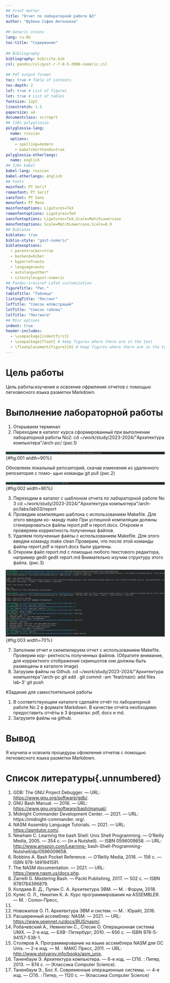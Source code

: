 ```yaml
---
## Front matter
title: "Отчет по лабораторной работе №3"
author: "Шубина София Антоновна"

## Generic otions
lang: ru-RU
toc-title: "Содержание"

## Bibliography
bibliography: bib/cite.bib
csl: pandoc/csl/gost-r-7-0-5-2008-numeric.csl

## Pdf output format
toc: true # Table of contents
toc-depth: 2
lof: true # List of figures
lot: true # List of tables
fontsize: 12pt
linestretch: 1.5
papersize: a4
documentclass: scrreprt
## I18n polyglossia
polyglossia-lang:
  name: russian
  options:
	- spelling=modern
	- babelshorthands=true
polyglossia-otherlangs:
  name: english
## I18n babel
babel-lang: russian
babel-otherlangs: english
## Fonts
mainfont: PT Serif
romanfont: PT Serif
sansfont: PT Sans
monofont: PT Mono
mainfontoptions: Ligatures=TeX
romanfontoptions: Ligatures=TeX
sansfontoptions: Ligatures=TeX,Scale=MatchLowercase
monofontoptions: Scale=MatchLowercase,Scale=0.9
## Biblatex
biblatex: true
biblio-style: "gost-numeric"
biblatexoptions:
  - parentracker=true
  - backend=biber
  - hyperref=auto
  - language=auto
  - autolang=other*
  - citestyle=gost-numeric
## Pandoc-crossref LaTeX customization
figureTitle: "Рис."
tableTitle: "Таблица"
listingTitle: "Листинг"
lofTitle: "Список иллюстраций"
lotTitle: "Список таблиц"
lolTitle: "Листинги"
## Misc options
indent: true
header-includes:
  - \usepackage{indentfirst}
  - \usepackage{float} # keep figures where there are in the text
  - \floatplacement{figure}{H} # keep figures where there are in the text
---
```


# Цель работы

Цель работы:изучение и освоение офрмления отчетов с помощью легковесного языка разметки Markdown.

# Выполнение лабораторной работы
1. Открываем терминал
2. Переходим в каталог курса сформированный при выполнении лабораторной работы
No2:
cd ~/work/study/2023-2024/"Архитектура компьютера"/arch-pc/
(рис.1)

![Переходим в каталог курса](image/1.png){#fig:001 width=90%}

Обновляем локальный репозиторий, скачав изменения из удаленного репозитория с помо-
щью команды
git pull
(рис.2)

![Скачиваем изменения из удаленного репозитория](image/2.png){#fig:002 width=90%}

3. Переходим в каталог с шаблоном отчета по лабораторной работе No 3
cd ~/work/study/2023-2024/"Архитектура компьютера"/arch-pc/labs/lab03/report
4. Проведим компиляцию шаблона с использованием Makefile. Для этого введим ко-
манду
make
При успешной компиляции должны сгенерироваться файлы report.pdf и report.docx.
Откроем и проверяем корректность полученных файлов.
5. Удаляем полученные файлы с использованием Makefile. Для этого введем команду
make clean
Проверим, что после этой команды файлы report.pdf и report.docx были удалены.
6. Откроем файл report.md c помощью любого текстового редактора, например gedit
gedit report.md
Внимательно изучим структуру этого файла.
(рис.3)

![Переходим в каталог с шаблоном №3,проводим кампиляцию шаблона.удаляем полученые файлы и открываем файл report.md](image/3.png){#fig:003 width=70%}

7. Заполним отчет и скомпилируем отчет с использованием Makefile. Проверим кор-
ректность полученных файлов. (Обратите внимание, для корректного отображения
скриншотов они должны быть размещены в каталоге image)
8. Загрузим файлы на Github.
cd ~/work/study/2023-2024/"Архитектура компьютера"/arch-pc
git add .
git commit -am 'feat(main): add files lab-3'
git push


#Задание для самостоятельной работы
1. В соответствующем каталоге сделайте отчёт по лабораторной работе No 2 в формате
Markdown. В качестве отчёта необходимо предоставить отчёты в 3 форматах: pdf, docx
и md.
2. Загрузите файлы на github.

# Вывод
Я изучила и освоила процедуры офомления отчетов с помощью легковесного языка разметки Markdown.

# Список литературы{.unnumbered}
1. GDB: The GNU Project Debugger. — URL: https://www.gnu.org/software/gdb/.
2. GNU Bash Manual. — 2016. — URL: https://www.gnu.org/software/bash/manual/.
3. Midnight Commander Development Center. — 2021. — URL: https://midnight-commander.
org/.
4. NASM Assembly Language Tutorials. — 2021. — URL: https://asmtutor.com/.
5. Newham C. Learning the bash Shell: Unix Shell Programming. — O’Reilly Media, 2005. —
354 с. — (In a Nutshell). — ISBN 0596009658. — URL: http://www.amazon.com/Learning-
bash-Shell-Programming-Nutshell/dp/0596009658.
6. Robbins A. Bash Pocket Reference. — O’Reilly Media, 2016. — 156 с. — ISBN 978-1491941591.
7. The NASM documentation. — 2021. — URL: https://www.nasm.us/docs.php.
8. Zarrelli G. Mastering Bash. — Packt Publishing, 2017. — 502 с. — ISBN 9781784396879.
9. Колдаев В. Д., Лупин С. А. Архитектура ЭВМ. — М. : Форум, 2018.
10. Куляс О. Л., Никитин К. А. Курс программирования на ASSEMBLER. — М. : Солон-Пресс,
2017.
11. Новожилов О. П. Архитектура ЭВМ и систем. — М. : Юрайт, 2016.
12. Расширенный ассемблер: NASM. — 2021. — URL: https://www.opennet.ru/docs/RUS/nasm/.
13. Робачевский А., Немнюгин С., Стесик О. Операционная система UNIX. — 2-е изд. — БХВ-
Петербург, 2010. — 656 с. — ISBN 978-5-94157-538-1.
14. Столяров А. Программирование на языке ассемблера NASM для ОС Unix. — 2-е изд. —
М. : МАКС Пресс, 2011. — URL: http://www.stolyarov.info/books/asm_unix.
15. Таненбаум Э. Архитектура компьютера. — 6-е изд. — СПб. : Питер, 2013. — 874 с. —
(Классика Computer Science).
16. Таненбаум Э., Бос Х. Современные операционные системы. — 4-е изд. — СПб. : Питер, — 1120 с. — (Классика Computer Science)

